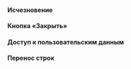 #### Исчезновение

<!-- example(toast-hide-overview) -->

#### Кнопка «Закрыть»

<!-- example(toast-progress-bar-overview) -->

#### Доступ к пользовательским данным

<!-- example(toast-user-data) -->

#### Перенос строк

<!-- example(toast-multiline) -->
